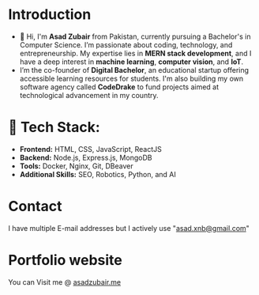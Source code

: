 # Introduction
- 👋 Hi, I'm **Asad Zubair** from Pakistan, currently pursuing a Bachelor's in Computer Science. I’m passionate about coding, technology, and entrepreneurship. My expertise    lies in **MERN stack development**, and I have a deep interest in **machine learning**, **computer vision**, and **IoT**.
- I’m the co-founder of **Digital Bachelor**, an educational startup offering accessible learning resources for students. I'm also building my own software agency called **CodeDrake** to fund projects aimed at technological advancement in my country.

# 🔧 **Tech Stack:**  
- **Frontend:** HTML, CSS, JavaScript, ReactJS  
- **Backend:** Node.js, Express.js, MongoDB  
- **Tools:** Docker, Nginx, Git, DBeaver  
- **Additional Skills:** SEO, Robotics, Python, and AI

# Contact
I have multiple E-mail addresses but I actively use "asad.xnb@gmail.com"

# Portfolio website
You can Visit me @ [asadzubair.me](https://www.asadzubair.me)

